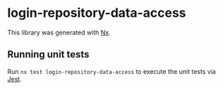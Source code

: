 # login-repository-data-access

This library was generated with [Nx](https://nx.dev).

## Running unit tests

Run `nx test login-repository-data-access` to execute the unit tests via [Jest](https://jestjs.io).
